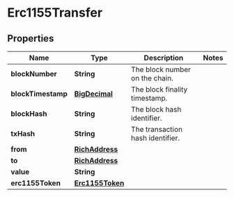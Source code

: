 # Erc1155Transfer

## Properties
Name | Type | Description | Notes
------------ | ------------- | ------------- | -------------
**blockNumber** | **String** | The block number on the chain. | 
**blockTimestamp** | [**BigDecimal**](BigDecimal.md) | The block finality timestamp. | 
**blockHash** | **String** | The block hash identifier. | 
**txHash** | **String** | The transaction hash identifier. | 
**from** | [**RichAddress**](RichAddress.md) |  | 
**to** | [**RichAddress**](RichAddress.md) |  | 
**value** | **String** |  | 
**erc1155Token** | [**Erc1155Token**](Erc1155Token.md) |  | 
